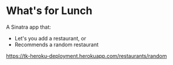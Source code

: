 # What's for Lunch

A Sinatra app that:

* Let's you add a restaurant, or
* Recommends a random restaurant


https://tk-heroku-deployment.herokuapp.com/restaurants/random
